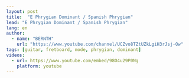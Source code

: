 ```yaml
---
layout: post
title:  "E Phrygian Dominant / Spanish Phrygian"
lead: "E Phrygian Dominant / Spanish Phrygian"
lang: en
author:
  - name: "BERNTH"
    url: "https://www.youtube.com/channel/UCZvo8TZtUZkLgiH3rJsj-Ow"
tags: [guitar, fretboard, mode, phrygian, dominant]
videos:
  - url: https://www.youtube.com/embed/98O4u29P0Ng
    platform: youtube
---
```

